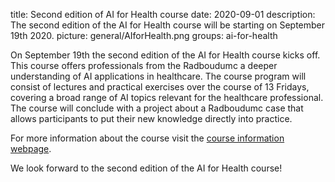 title: Second edition of AI for Health course
date: 2020-09-01
description: The second edition of the AI for Health course will be starting on September 19th 2020. 
picture: general/AIforHealth.png
groups: ai-for-health

On September 19th the second edition of the AI for Health course kicks off. This course offers professionals from the Radboudumc a deeper understanding of AI applications in healthcare. The course program will consist of lectures and practical exercises over the course of 13 Fridays, covering a broad range of AI topics relevant for the healthcare professional. The course will conclude with a project about a Radboudumc case that allows participants to put their new knowledge directly into practice. 

For more information about the course visit the [course information webpage](https://www.ai-for-health.nl/courses/).

We look forward to the second edition of the AI for Health course!
